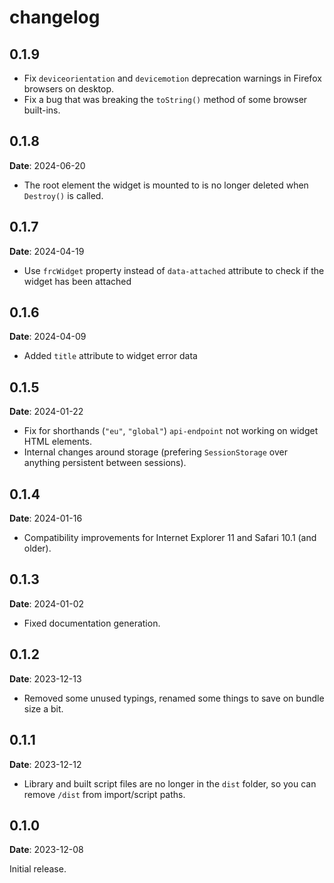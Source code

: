 # changelog

## 0.1.9

* Fix `deviceorientation` and `devicemotion` deprecation warnings in Firefox browsers on desktop.
* Fix a bug that was breaking the `toString()` method of some browser built-ins.

## 0.1.8
**Date**: 2024-06-20

* The root element the widget is mounted to is no longer deleted when `Destroy()` is called.

## 0.1.7
**Date**: 2024-04-19

* Use `frcWidget` property instead of `data-attached` attribute to check if the widget has been attached

## 0.1.6
**Date**: 2024-04-09

* Added `title` attribute to widget error data

## 0.1.5
**Date**: 2024-01-22

* Fix for shorthands (`"eu"`, `"global"`) `api-endpoint` not working on widget HTML elements.
* Internal changes around storage (prefering `SessionStorage` over anything persistent between sessions).

## 0.1.4
**Date**: 2024-01-16

* Compatibility improvements for Internet Explorer 11 and Safari 10.1 (and older).

## 0.1.3
**Date**: 2024-01-02

* Fixed documentation generation.

## 0.1.2
**Date**: 2023-12-13

* Removed some unused typings, renamed some things to save on bundle size a bit.

## 0.1.1
**Date**: 2023-12-12

* Library and built script files are no longer in the `dist` folder, so you can remove `/dist` from import/script paths.

## 0.1.0
**Date**: 2023-12-08

Initial release.

